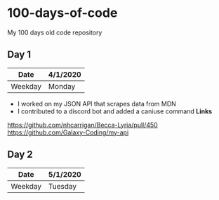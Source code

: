 # 100-days-of-code
My 100 days old code repository

## Day 1
| Date    | 4/1/2020 |
|---------|----------|
| Weekday | Monday   |
- I worked on my JSON API that scrapes data from MDN
- I contributed to a discord bot and added a caniuse command
**Links**

https://github.com/nhcarrigan/Becca-Lyria/pull/450
https://github.com/Galaxy-Coding/my-api

## Day 2
| Date    | 5/1/2020 |
|---------|----------|
| Weekday | Tuesday  |
